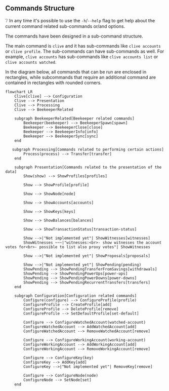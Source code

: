 ## Commands Structure

:grey_question: In any time it's possible to use the `-h`/`--help` flag to get help about the current command related
sub-commands
or/and options.

The commands have been designed in a sub-command structure.

The main command is `clive` and it has sub-commands like `clive accounts` or `clive profile`.
The sub-commands can have sub-commands as well. For example, `clive accounts` has sub-commands
like `clive accounts list` or `clive accounts watched`.

In the diagram below, all commands that can be run are enclosed in rectangles, while subcommands that require an
additional command are contained in rectangles with rounded corners.

```mermaid
flowchart LR
    Clive[clive] --> Configuration
    Clive --> Presentation
    Clive --> Processing
    Clive --> BeekeeperRelated

    subgraph BeekeeperRelated[Beekeeper related commands]
        Beekeeper(beekeeper) --> BeekeeperSpawn[spawn]
        Beekeeper --> BeekeeperClose[close]
        Beekeeper --> BeekeeperInfo[info]
        Beekeeper --> BeekeeperSync[sync]
    end

   subgraph Processing[Commands related to performing certain actions]
        Process(process) --> Transfer[transfer]
    end

    subgraph Presentation[Commands related to the presentation of the data]
        Show(show) --> ShowProfiles[profiles]

        Show --> ShowProfile[profile]

        Show --> ShowNode[node]

        Show --> ShowAccounts[accounts]

        Show --> ShowKeys[keys]

        Show --> ShowBalances[balances]

        Show --> ShowTransactionStatus[transaction-status]

        Show -->|"Not implemented yet"| ShowWitnesses[witnesses]
        ShowWitnesses ~~~|"witnesses:<br>- show witnesses the account votes for<br>- possible to list also proxy votes"| ShowWitnesses

        Show -->|"Not implemented yet"| ShowProposals[proposals]

        Show -->|"Not implemented yet"| ShowPending(pending)
        ShowPending --> ShowPendingTransferFromSavings[withdrawals]
        ShowPending --> ShowPendingPowerUps[power-ups]
        ShowPending --> ShowPendingPowerDowns[power-downs]
        ShowPending --> ShowPendingRecurrentTransfers[transfers]
    end

    subgraph Configuration[Configuration related commands]
        Configure(configure) --> ConfigureProfile(profile)
        ConfigureProfile --> CreateProfile[add]
        ConfigureProfile --> DeleteProfile[remove]
        ConfigureProfile --> SetDefaultProfile[set-default]

        Configure --> ConfigureWatchedAccount(watched-account)
        ConfigureWatchedAccount --> AddWatchedAccount[add]
        ConfigureWatchedAccount --> RemoveWatchedAccount[remove]

        Configure --> ConfigureWorkingAccount(working-account)
        ConfigureWorkingAccount --> AddWorkingAccount[add]
        ConfigureWorkingAccount --> RemoveWorkingAccount[remove]

        Configure --> ConfigureKey(key)
        ConfigureKey --> AddKey[add]
        ConfigureKey -->|"Not implemented yet"| RemoveKey[remove]

        Configure --> ConfigureNode(node)
        ConfigureNode --> SetNode[set]
    end
```
